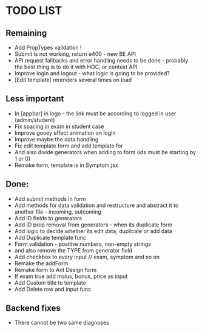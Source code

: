 # TODO LIST

## Remaining

- Add PropTypes validation !
- Submit is not working, return e400 - new BE API
- API request fallbacks and error handling needs to be done - probably the best thing is to do it with HOC, or context API
- Improve login and logout - what logic is going to be provided?
- [Edit template] rerenders several times on load

## Less important

- In [appbar] in logo - the link must be according to logged in user (admin/student)
- Fix spacing in exam in student case
- Improve gooey effect animation on login
- Improve maybe the data handling
- Fix edit template form and add template for
- And also divide generators when adding to form (ids must be starting by 1 or 0)
- Remake form, template is in Symptom.jsx

## Done:

- Add submit methods in form
- Add methods for data validation and restructure and abstract it to another file - incoming, outcoming
- Add ID fields to generators
- Add ID prop removal from generators - when its duplicate form
- Add logic to decide whether its edit data, duplicate or add data
- Add Duplicate template func
- Form validation - positive numbers, non-empty strings
- and also remove the TYPE from generator field
- Add checkbox to every input // exam, symptom and so on
- Remake the addForm
- Remake form to Ant Design form
- If exam true add malus, bonus, price as input
- Add Custom title to template
- Add Delete row and input func

## Backend fixes

- There cannot be two same diagnoses